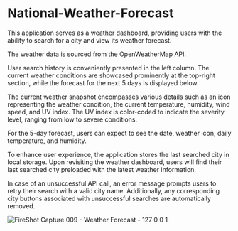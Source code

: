 # National-Weather-Forecast

This application serves as a weather dashboard, providing users with the ability to search for a city and view its weather forecast.

The weather data is sourced from the OpenWeatherMap API.

User search history is conveniently presented in the left column. The current weather conditions are showcased prominently at the top-right section, while the forecast for the next 5 days is displayed below.

The current weather snapshot encompasses various details such as an icon representing the weather condition, the current temperature, humidity, wind speed, and UV index. The UV index is color-coded to indicate the severity level, ranging from low to severe conditions.

For the 5-day forecast, users can expect to see the date, weather icon, daily temperature, and humidity.

To enhance user experience, the application stores the last searched city in local storage. Upon revisiting the weather dashboard, users will find their last searched city preloaded with the latest weather information.

In case of an unsuccessful API call, an error message prompts users to retry their search with a valid city name. Additionally, any corresponding city buttons associated with unsuccessful searches are automatically removed.



![FireShot Capture 009 - Weather Forecast - 127 0 0 1](https://github.com/CLBlue60/National-Weather-Forecast/assets/163502624/4ec42f30-570d-4292-89f1-b5c8888bc1eb)
